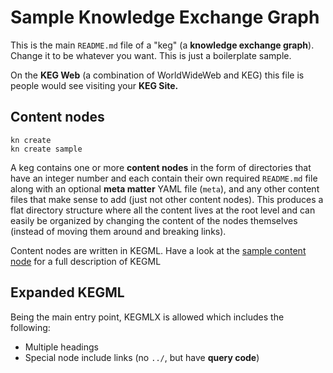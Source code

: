 # Sample Knowledge Exchange Graph

This is the main `README.md` file of a "keg" (a **knowledge exchange graph**). Change it to be whatever you want. This is just a boilerplate sample.

On the **KEG Web** (a combination of WorldWideWeb and KEG) this file is people would see visiting your **KEG Site.**

## Content nodes

```
kn create
kn create sample
```

A keg contains one or more **content nodes** in the form of directories that have an integer number and each contain their own required `README.md` file along with an optional **meta matter** YAML file (`meta`), and any other content files that make sense to add (just not other content nodes). This produces a flat directory structure where all the content lives at the root level and can easily be organized by changing the content of the nodes themselves (instead of moving them around and breaking links).

Content nodes are written in KEGML. Have a look at the [sample content node](1) for a full description of KEGML

## Expanded KEGML

Being the main entry point, KEGMLX is allowed which includes the following:

- Multiple headings
- Special node include links (no `../`, but have **query code**)
